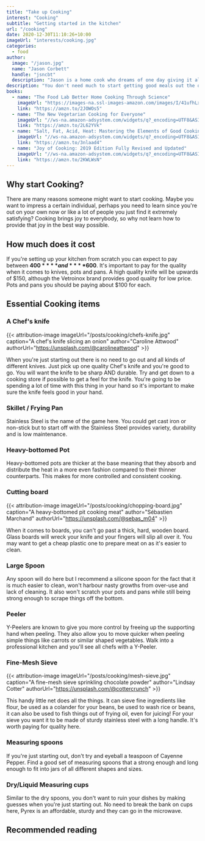 ```yaml
---
title: "Take up Cooking"
interest: "Cooking"
subtitle: "Getting started in the kitchen"
url: "/cooking"
date: 2020-12-30T11:10:26+10:00
imageUrl: "interests/cooking.jpg"
categories:
  - food
author:
  image: "/jason.jpg"
  name: "Jason Corbett"
  handle: "jsncbt"
  description: "Jason is a home cook who dreams of one day giving it all up to sell his bean wraps outside the football."
description: "You don't need much to start getting good meals out the door. The most important pieces of equipment in a kitchen are a good knife, quality pots and pans along with the odd tool to help you get jobs done faster. This guide will provide you with the essential items for your kitchen."
books:
  - name: "The Food Lab Better Home Cooking Through Science"
    imageUrl: "https://images-na.ssl-images-amazon.com/images/I/41ufhLxL-TL._SX387_BO1,204,203,200_.jpg"
    link: "https://amzn.to/2JOWOs5"
  - name: "The New Vegetarian Cooking for Everyone"
    imageUrl: "//ws-na.amazon-adsystem.com/widgets/q?_encoding=UTF8&ASIN=1607745534&Format=_SL160_&ID=AsinImage&MarketPlace=US&ServiceVersion=20070822&WS=1&tag=takeupsomethi-20&language=en_US"
    link: "https://amzn.to/2L62YVk"
  - name: "Salt, Fat, Acid, Heat: Mastering the Elements of Good Cooking"
    imageUrl: "//ws-na.amazon-adsystem.com/widgets/q?_encoding=UTF8&ASIN=1476753830&Format=_SL160_&ID=AsinImage&MarketPlace=US&ServiceVersion=20070822&WS=1&tag=takeupsomethi-20&language=en_US"
    link: "https://amzn.to/3nlaad4"
  - name: "Joy of Cooking: 2019 Edition Fully Revised and Updated"
    imageUrl: "//ws-na.amazon-adsystem.com/widgets/q?_encoding=UTF8&ASIN=B00AK78VTA&Format=_SL160_&ID=AsinImage&MarketPlace=US&ServiceVersion=20070822&WS=1&tag=takeupsomethi-20&language=en_US"
    link: "https://amzn.to/2KWLWsN"
---
```


## Why start Cooking?
There are many reasons someone might want to start cooking. Maybe you want to impress a certain individual, perhaps you need to learn since you're out on your own now or like a lot of people you just find it extremely satisfying? Cooking brings joy to everybody, so why not learn how to provide that joy in the best way possible.

## How much does it cost
If you're setting up your kitchen from scratch you can expect to pay between **$400** **and** **$600**. It's important to pay for the quality when it comes to knives, pots and pans. A high quality knife will be upwards of $150, although the Vetroinox brand provides good quality for low price. Pots and pans you should be paying about $100 for each.

## Essential Cooking items

### A Chef's knife
{{< attribution-image imageUrl="/posts/cooking/chefs-knife.jpg" caption="A chef's knife slicing an onion" author="Caroline Attwood" authorUrl="https://unsplash.com/@carolineattwood" >}}

When you're just starting out there is no need to go out and all kinds of different knives. Just pick up one quality Chef's knife and you're good to go. You will want the knife to be sharp AND durable. Try and get down to a cooking store if possible to get a feel for the knife. You're going to be spending a lot of time with this thing in your hand so it's important to make sure the knife feels good in your hand.

### Skillet / Frying Pan
Stainless Steel is the name of the game here. You could get cast iron or non-stick but to start off with the Stainless Steel provides variety, durability and is low maintenance.

### Heavy-bottomed Pot
Heavy-bottomed pots are thicker at the base meaning that they absorb and distribute the heat in a more even fashion compared to their thinner counterparts. This makes for more controlled and consistent cooking.

### Cutting board
{{< attribution-image imageUrl="/posts/cooking/chopping-board.jpg" caption="A heavy-bottomed pit cooking meat" author="Sébastien Marchand" authorUrl="https://unsplash.com/@sebas_m04" >}}

When it comes to boards, you can't go past a thick, hard, wooden board. Glass boards will wreck your knife and your fingers will slip all over it. You may want to get a cheap plastic one to prepare meat on as it's easier to clean.

### Large Spoon
Any spoon will do here but I recommend a silicone spoon for the fact that it is much easier to clean, won't harbour nasty growths from over-use and lack of cleaning. It also won't scratch your pots and pans while still being strong enough to scrape things off the bottom.

### Peeler
Y-Peelers are known to give you more control by freeing up the supporting hand when peeling. They also allow you to move quicker when peeling simple things like carrots or similar shaped vegetables. Walk into a professional kitchen and you'll see all chefs with a Y-Peeler.

### Fine-Mesh Sieve
{{< attribution-image imageUrl="/posts/cooking/mesh-sieve.jpg" caption="A fine-mesh sieve sprinkling chocolate powder" author="Lindsay Cotter" authorUrl="https://unsplash.com/@cottercrunch" >}}

This handy little net does all the things. It can sieve fine ingredients like flour, be used as a colander for your beans, be used to wash rice or beans, it can also be used to fish things out of frying oil, even for juicing! For your sieve you want it to be made of sturdy stainless steel with a long handle. It's worth paying for quality here.

### Measuring spoons
If you're just starting out, don't try and eyeball a teaspoon of Cayenne Pepper. Find a good set of measuring spoons that a strong enough and long enough to fit into jars of all different shapes and sizes.

### Dry/Liquid Measuring cups
Similar to the dry spoons, you don't want to ruin your dishes by making guesses when you're just starting out. No need to break the bank on cups here, Pyrex is an affordable, sturdy and they can go in the microwave.

## Recommended reading
